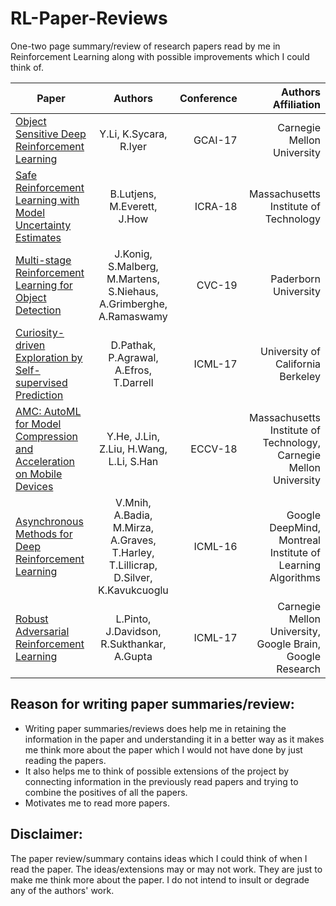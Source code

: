 # RL-Paper-Reviews
One-two page summary/review of research papers read by me in Reinforcement Learning along with possible improvements which I could think of.



| Paper         | Authors        | Conference  | Authors Affiliation |
| ------------- |:-------------:| -----:| -----:|
| [Object Sensitive Deep Reinforcement Learning](https://arxiv.org/abs/1809.06064) | Y.Li, K.Sycara, R.Iyer | GCAI-17  | Carnegie Mellon University |
| [Safe Reinforcement Learning with Model Uncertainty Estimates](https://arxiv.org/abs/1810.08700) | B.Lutjens, M.Everett, J.How      | ICRA-18 | Massachusetts Institute of Technology |
|[Multi-stage Reinforcement Learning for Object Detection](https://arxiv.org/pdf/1810.10325.pdf)| J.Konig, S.Malberg, M.Martens, S.Niehaus, A.Grimberghe, A.Ramaswamy| CVC-19 | Paderborn University|
| [Curiosity-driven Exploration by Self-supervised Prediction](https://arxiv.org/pdf/1705.05363.pdf) | D.Pathak, P.Agrawal, A.Efros, T.Darrell | ICML-17 | University of California Berkeley |
| [AMC: AutoML for Model Compression and Acceleration on Mobile Devices](https://arxiv.org/pdf/1802.03494.pdf) | Y.He, J.Lin, Z.Liu, H.Wang, L.Li, S.Han | ECCV-18 | Massachusetts Institute of Technology, Carnegie Mellon University |
| [Asynchronous Methods for Deep Reinforcement Learning](https://arxiv.org/pdf/1602.01783.pdf) | V.Mnih, A.Badia, M.Mirza, A.Graves, T.Harley, T.Lillicrap, D.Silver, K.Kavukcuoglu | ICML-16 | Google DeepMind, Montreal Institute of Learning Algorithms |
|[Robust Adversarial Reinforcement Learning](https://arxiv.org/pdf/1703.02702.pdf)| L.Pinto, J.Davidson, R.Sukthankar, A.Gupta | ICML-17 | Carnegie Mellon University, Google Brain, Google Research |


## Reason for writing paper summaries/review:
* Writing paper summaries/reviews does help me in retaining the information in the paper and understanding it in a better way as it makes me think more about the paper which I would not have done by just reading the papers. 
* It also helps me to think of possible extensions of the project by connecting information in the previously read papers and trying to combine the positives of all the papers.
* Motivates me to read more papers.


## Disclaimer:
The paper review/summary contains ideas which I could think of when I read the paper. The ideas/extensions may or may not work. They are just to make me think more about the paper. I do not intend to insult or degrade any of the authors' work.
